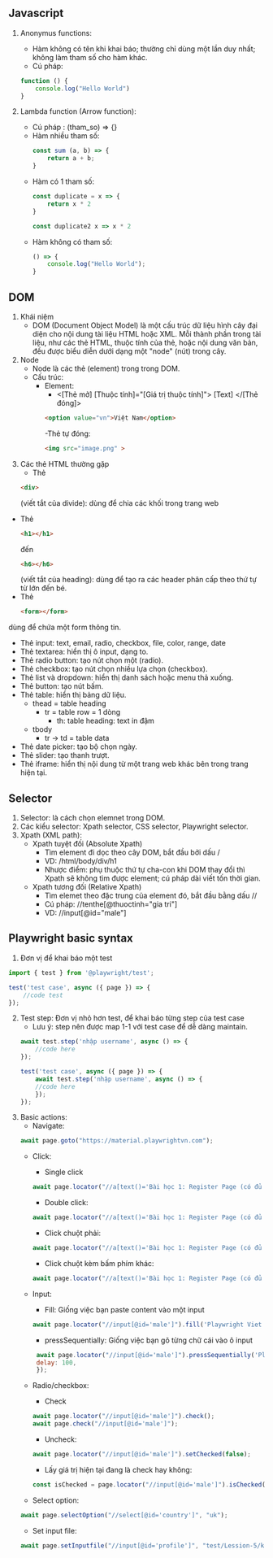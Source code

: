 ## Javascript
1. Anonymus functions:
    - Hàm không có tên khi khai báo; thường chỉ dùng một lần duy nhất; không làm tham số cho hàm khác.
    - Cú pháp: 
    ```js
    function () {
        console.log("Hello World")
    }
    ```
    
2. Lambda function (Arrow function):
    - Cú pháp : (tham_so) => {}
    - Hàm nhiều tham số:
        ```js
        const sum (a, b) => {
            return a + b;
        }
        ```
    - Hàm có 1 tham số:
        ```js
        const duplicate = x => {
            return x * 2
        }
        ```
        ```js
        const duplicate2 x => x * 2
        ```
    - Hàm không có tham số:
        ```js
        () => {
            console.log("Hello World");
        }
        ```

## DOM 
1. Khái niệm
    - DOM (Document Object Model) là một cấu trúc dữ liệu hình cây đại diện cho nội dung tài liệu HTML hoặc XML. Mỗi thành phần trong tài liệu, như các thẻ HTML, thuộc tính của thẻ, hoặc nội dung văn bản, đều được biểu diễn dưới dạng một "node" (nút) trong cây.
2. Node
    - Node là các thẻ (element) trong trong DOM.
    - Cấu trúc:
        - Element:
            - <[Thẻ mở] [Thuộc tính]="[Giá trị thuộc tính]"> [Text] </[Thẻ đóng]>
            ```html
            <option value="vn">Việt Nam</option>
            ```
            -Thẻ tự đóng:
            ```html
            <img src="image.png" >
            ```
3. Các thẻ HTML thường gặp
    - Thẻ 
    ```html
    <div> 
    ```
    (viết tắt của divide): dùng để chia các khối trong trang web
- Thẻ 
    ```html
    <h1></h1> 
    ```
    đến 
    ```html
    <h6></h6> 
    ```
    (viết tắt của heading): dùng để tạo ra các header phân cấp theo thứ tự từ lớn đến bé.
- Thẻ 
    ```html
    <form></form>
    ```
dùng để chứa một form thông tin.
- Thẻ input: text, email, radio, checkbox, file, color, range, date
- Thẻ textarea: hiển thị ô input, dạng to.
- Thẻ radio button: tạo nút chọn một (radio).
- Thẻ checkbox: tạo nút chọn nhiều lựa chọn (checkbox).
- Thẻ list và dropdown: hiển thị danh sách hoặc menu thả xuống.
- Thẻ button: tạo nút bấm.
- Thẻ table: hiển thị bảng dữ liệu.
    - thead = table heading
        - tr = table row = 1 dòng
            - th: table heading: text in đậm
    - tbody
        - tr -> td = table data
- Thẻ date picker: tạo bộ chọn ngày.
- Thẻ slider: tạo thanh trượt.
- Thẻ iframe: hiển thị nội dung từ một trang web khác bên trong trang hiện tại.

## Selector
1. Selector: là cách chọn elemnet trong DOM.
2. Các kiểu selector: Xpath selector, CSS selector, Playwright selector.
3. Xpath (XML path):
    - Xpath tuyệt đối (Absolute Xpath)
        - Tìm element đi dọc theo cây DOM, bắt đầu bởi dấu /
        - VD: /html/body/div/h1
        - Nhược điểm: phụ thuộc thứ tự cha-con khi DOM thay đổi thì Xpath sẽ không tìm được element; cú pháp dài viết tốn thời gian.
    - Xpath tương đối (Relative Xpath)
        - Tìm elemet theo đặc trung của element đó, bắt đầu bằng dấu //
        - Cú pháp: //tenthe[@thuoctinh="gia tri"]
        - VD: //input[@id="male"]

## Playwright basic syntax
1. Đơn vị để khai báo một test
```js
import { test } from '@playwright/test';

test('test case', async ({ page }) => {
    //code test
});
```
2. Test step: Đơn vị nhỏ hơn test, để khai báo từng step của test case
    - Lưu ý: step nên được map 1-1 với test case để dễ dàng maintain.
    ```js
    await test.step('nhập username', async () => {
        //code here
    });
    ```
    ```js
    test('test case', async ({ page }) => {
        await test.step('nhập username', async () => {
        //code here
        });
    });
    ```
3. Basic actions:
    - Navigate:
    ```js
    await page.goto("https://material.playwrightvn.com");
    ```
    - Click:
        - Single click
        ```js
        await page.locator("//a[text()='Bài học 1: Register Page (có đủ các element)']").click();
        ```
        - Double click:
        ```js
        await page.locator("//a[text()='Bài học 1: Register Page (có đủ các element)']").dbclick();
        ```
        - Click chuột phải:
        ```js
        await page.locator("//a[text()='Bài học 1: Register Page (có đủ các element)']").click({button: right});
        ```
        - Click chuột kèm bấm phím khác:
        ```js
        await page.locator("//a[text()='Bài học 1: Register Page (có đủ các element)']").click({modifiers: ['Shift']});
        ```
    - Input:
        - Fill: Giống việc bạn paste content vào một input
        ```js
        await page.locator("//input[@id='male']").fill('Playwright Viet Nam');
        ```
      - pressSequentially: Giống việc bạn gõ từng chữ cái vào ô input
       ```js
        await page.locator("//input[@id='male']").pressSequentially('Playwright Viet Nam', {
        delay: 100,
        });
       ```
    - Radio/checkbox:
        - Check
        ```js
        await page.locator("//input[@id='male']").check();
        await page.check("//input[@id='male']");
        ```
        - Uncheck:
        ```js
        await page.locator("//input[@id='male']").setChecked(false);
        ```
        - Lấy giá trị hiện tại đang là check hay không:
        ```js
        const isChecked = page.locator("//input[@id='male']").isChecked();
        ```

    - Select option:
    ```js
    await page.selectOption("//select[@id='country']", "uk");
     ```
    - Set input file:
    ```js
    await page.setInputfile("//input[@id='profile']", "test/Lession-5/key-takeawways.md");
    ```

    

    

